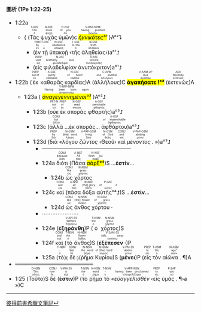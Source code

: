 #### 圖析 (1Pe 1:22-25)


- 1:22a 
	- { (<RUBY><ruby><ruby>Τὰς<rt>ὁ</rt></ruby><rt>The</rt></ruby><rt>T-APF</rt></RUBY> <RUBY><ruby><ruby>ψυχὰς<rt>ψυχή</rt></ruby><rt>souls</rt></ruby><rt>N-APF</rt></RUBY> <RUBY><ruby><ruby>ὑμῶν<rt>σύ</rt></ruby><rt>of you</rt></ruby><rt>P-2GP</rt></RUBY>)c <RUBY><ruby><ruby><mark><em>ἡγνικότες°¹</em></mark><rt>ἁγνίζω</rt></ruby><rt>having purified</rt></ruby><rt>V-RAP-NPM</rt></RUBY> }A°²⮧
		- (<RUBY><ruby><ruby>ἐν<rt>ἐν</rt></ruby><rt>by</rt></ruby><rt>PREP</rt></RUBY> <RUBY><ruby><ruby>τῇ<rt>ὁ</rt></ruby><rt>-</rt></ruby><rt>T-DSF</rt></RUBY> <RUBY><ruby><ruby>ὑπακοῇ<rt>ὑπακοή</rt></ruby><rt>obedience</rt></ruby><rt>N-DSF</rt></RUBY> ‹<RUBY><ruby><ruby>τῆς<rt>ὁ</rt></ruby><rt>to the</rt></ruby><rt>T-GSF</rt></RUBY> <RUBY><ruby><ruby>ἀληθείας<rt>ἀλήθεια</rt></ruby><rt>truth</rt></ruby><rt>N-GSF</rt></RUBY>›)a°¹⮥
		- (<RUBY><ruby><ruby>εἰς<rt>εἰς</rt></ruby><rt>unto</rt></ruby><rt>PREP</rt></RUBY> <RUBY><ruby><ruby>φιλαδελφίαν<rt>φιλαδελφία</rt></ruby><rt>brotherly love</rt></ruby><rt>N-ASF</rt></RUBY> <RUBY><ruby><ruby>ἀνυπόκριτον<rt>ἀνυπόκριτος</rt></ruby><rt>sincere</rt></ruby><rt>A-ASF</rt></RUBY>)a°¹⮥
- 1:22b (<RUBY><ruby><ruby>ἐκ<rt>ἐκ</rt></ruby><rt>out of</rt></ruby><rt>PREP</rt></RUBY> <RUBY><ruby><ruby>καθαρᾶς<rt>καθαρός</rt></ruby><rt>purity</rt></ruby><rt>A-GSF</rt></RUBY> <RUBY><ruby><ruby>καρδίας<rt>καρδία</rt></ruby><rt>of heart</rt></ruby><rt>N-GSF</rt></RUBY>)A (<RUBY><ruby><ruby>ἀλλήλους<rt>ἀλλήλων</rt></ruby><rt>one another</rt></ruby><rt>C-APM</rt></RUBY>)C <RUBY><ruby><ruby><mark><strong>ἀγαπήσατε !°²</strong></mark><rt>ἀγαπάω</rt></ruby><rt>love</rt></ruby><rt>V-AAM-2P</rt></RUBY> (<RUBY><ruby><ruby>ἐκτενῶς<rt>ἐκτενῶς</rt></ruby><rt>fervently</rt></ruby><rt>ADV</rt></RUBY>)A
	- 1:23a { <RUBY><ruby><ruby><mark><em>ἀναγεγεννημένοι°³</em></mark><rt>ἀναγεννάω</rt></ruby><rt>Having been born again</rt></ruby><rt>V-RPP-NPM</rt></RUBY> }A°²⮥
		- 1:23b (<RUBY><ruby><ruby>οὐκ<rt>οὐ</rt></ruby><rt>not</rt></ruby><rt>PRT-N</rt></RUBY> <RUBY><ruby><ruby>ἐκ<rt>ἐκ</rt></ruby><rt>of</rt></ruby><rt>PREP</rt></RUBY> <RUBY><ruby><ruby>σπορᾶς<rt>σπορά</rt></ruby><rt>seed</rt></ruby><rt>N-GSF</rt></RUBY> <RUBY><ruby><ruby>φθαρτῆς<rt>φθαρτός</rt></ruby><rt>perishable</rt></ruby><rt>A-GSF</rt></RUBY>)a°³⮥
		- 1:23c (<RUBY><ruby><ruby>ἀλλὰ<rt>ἀλλά</rt></ruby><rt>but</rt></ruby><rt>CONJ</rt></RUBY> ...ἐκ σπορᾶς... <RUBY><ruby><ruby>ἀφθάρτου<rt>ἄφθαρτος</rt></ruby><rt>of imperishable</rt></ruby><rt>A-GSF</rt></RUBY>)a°³⮥
		- 1:23d (<RUBY><ruby><ruby>διὰ<rt>διά</rt></ruby><rt>by</rt></ruby><rt>PREP</rt></RUBY> «<RUBY><ruby><ruby>λόγου<rt>λόγος</rt></ruby><rt>[the] word</rt></ruby><rt>N-GSM</rt></RUBY> <RUBY><ruby><ruby><em>ζῶντος</em><rt>ζάω</rt></ruby><rt>living</rt></ruby><rt>V-PAP-GSM</rt></RUBY> ‹<RUBY><ruby><ruby>Θεοῦ<rt>θεός</rt></ruby><rt>of God</rt></ruby><rt>N-GSM</rt></RUBY>› <RUBY><ruby><ruby>καὶ<rt>καί</rt></ruby><rt>and</rt></ruby><rt>CONJ</rt></RUBY> <RUBY><ruby><ruby><em>μένοντος .</em><rt>μένω</rt></ruby><rt>abiding</rt></ruby><rt>V-PAP-GSM</rt></RUBY> »)a°³⮥
			- —————————————————
			- 1:24a <RUBY><ruby><ruby>διότι<rt>διότι</rt></ruby><rt>because</rt></ruby><rt>CONJ</rt></RUBY> (<RUBY><ruby><ruby>Πᾶσα<rt>πᾶς</rt></ruby><rt>All</rt></ruby><rt>A-NSF</rt></RUBY> <RUBY><ruby><ruby><mark>σὰρξ°⁴</mark><rt>σάρξ</rt></ruby><rt>flesh [is]</rt></ruby><rt>N-NSF</rt></RUBY>)S ...**ἐστίν**...
				- 1:24b <RUBY><ruby><ruby>ὡς<rt>ὡς</rt></ruby><rt>like</rt></ruby><rt>CONJ</rt></RUBY> <RUBY><ruby><ruby>χόρτος<rt>χόρτος</rt></ruby><rt>grass</rt></ruby><rt>N-NSM</rt></RUBY> 
			- 1:24c <RUBY><ruby><ruby>καὶ<rt>καί</rt></ruby><rt>and</rt></ruby><rt>CONJ</rt></RUBY> (<RUBY><ruby><ruby>πᾶσα<rt>πᾶς</rt></ruby><rt>all</rt></ruby><rt>A-NSF</rt></RUBY> <RUBY><ruby><ruby>δόξα<rt>δόξα</rt></ruby><rt>[the] glory</rt></ruby><rt>N-NSF</rt></RUBY> <RUBY><ruby><ruby>αὐτῆς°⁴⮥<rt>αὐτός</rt></ruby><rt>of it</rt></ruby><rt>P-GSF</rt></RUBY>)S ...**ἐστίν**...
				- 1:24d <RUBY><ruby><ruby>ὡς<rt>ὡς</rt></ruby><rt>like</rt></ruby><rt>CONJ</rt></RUBY> <RUBY><ruby><ruby>ἄνθος<rt>ἄνθος</rt></ruby><rt>[the] flower</rt></ruby><rt>N-NSN</rt></RUBY> <RUBY><ruby><ruby>χόρτου ·<rt>χόρτος</rt></ruby><rt>of grass</rt></ruby><rt>N-GSM</rt></RUBY> 
			- ⋯⋯⋯⋯⋯⋯⋯
			- 1:24e (<RUBY><ruby><ruby><strong>ἐξηράνθη</strong><rt>ξηραίνω</rt></ruby><rt>Withers</rt></ruby><rt>V-API-3S</rt></RUBY>)P (<RUBY><ruby><ruby>ὁ<rt>ὁ</rt></ruby><rt>the</rt></ruby><rt>T-NSM</rt></RUBY> <RUBY><ruby><ruby>χόρτος<rt>χόρτος</rt></ruby><rt>grass</rt></ruby><rt>N-NSM</rt></RUBY>)S
			- 1:24f <RUBY><ruby><ruby>καὶ<rt>καί</rt></ruby><rt>and</rt></ruby><rt>CONJ</rt></RUBY> (<RUBY><ruby><ruby>τὸ<rt>ὁ</rt></ruby><rt>the</rt></ruby><rt>T-NSN</rt></RUBY> <RUBY><ruby><ruby>ἄνθος<rt>ἄνθος</rt></ruby><rt>flower</rt></ruby><rt>N-NSN</rt></RUBY>)S (<RUBY><ruby><ruby><strong>ἐξέπεσεν ·</strong><rt>ἐκπίπτω</rt></ruby><rt>falls away</rt></ruby><rt>V-2AAI-3S</rt></RUBY>)P 
			- 1:25a (<RUBY><ruby><ruby>τὸ<rt>ὁ</rt></ruby><rt>-</rt></ruby><rt>T-NSN</rt></RUBY>)⦇ <RUBY><ruby><ruby>δὲ<rt>δέ</rt></ruby><rt>but</rt></ruby><rt>CONJ</rt></RUBY> ⦈(<RUBY><ruby><ruby>ῥῆμα<rt>ῥῆμα</rt></ruby><rt>the word</rt></ruby><rt>N-NSN</rt></RUBY> <RUBY><ruby><ruby>Κυρίου<rt>κύριος</rt></ruby><rt>of [the] Lord</rt></ruby><rt>N-GSM</rt></RUBY>)S (<RUBY><ruby><ruby><strong>μένει</strong><rt>μένω</rt></ruby><rt>abides</rt></ruby><rt>V-PAI-3S</rt></RUBY>)P (<RUBY><ruby><ruby>εἰς<rt>εἰς</rt></ruby><rt>to</rt></ruby><rt>PREP</rt></RUBY> <RUBY><ruby><ruby>τὸν<rt>ὁ</rt></ruby><rt>the</rt></ruby><rt>T-ASM</rt></RUBY> <RUBY><ruby><ruby>αἰῶνα . ¶<rt>αἰών</rt></ruby><rt>age”</rt></ruby><rt>N-ASM</rt></RUBY>)A
- ═════════════════════
- 1:25 (<RUBY><ruby><ruby>Τοῦτο<rt>οὗτος</rt></ruby><rt>This</rt></ruby><rt>D-NSN</rt></RUBY>)S <RUBY><ruby><ruby>δέ<rt>δέ</rt></ruby><rt>now</rt></ruby><rt>CONJ</rt></RUBY> (<RUBY><ruby><ruby><strong>ἐστιν</strong><rt>εἰμί</rt></ruby><rt>is</rt></ruby><rt>V-PAI-3S</rt></RUBY>)P (<RUBY><ruby><ruby>τὸ<rt>ὁ</rt></ruby><rt>the</rt></ruby><rt>T-NSN</rt></RUBY> <RUBY><ruby><ruby>ῥῆμα<rt>ῥῆμα</rt></ruby><rt>word</rt></ruby><rt>N-NSN</rt></RUBY> <RUBY><ruby><ruby>τὸ<rt>ὁ</rt></ruby><rt>-</rt></ruby><rt>T-NSN</rt></RUBY> «<RUBY><ruby><ruby><em>εὐαγγελισθὲν</em><rt>εὐαγγελίζομαι</rt></ruby><rt>having been proclaimed</rt></ruby><rt>V-APP-NSN</rt></RUBY> ‹<RUBY><ruby><ruby>εἰς<rt>εἰς</rt></ruby><rt>to</rt></ruby><rt>PREP</rt></RUBY> <RUBY><ruby><ruby>ὑμᾶς . ¶<rt>σύ</rt></ruby><rt>you</rt></ruby><rt>P-2AP</rt></RUBY>›a »)C

---
[彼得前書希臘文筆記↵](1Peter-Notes.md)